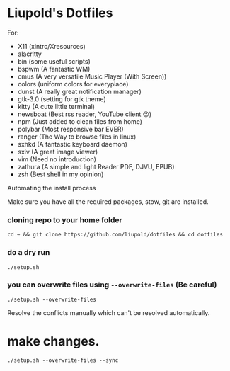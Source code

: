 # Liupold's Dotfiles

For:
* X11 (xintrc/Xresources)
* alacritty
* bin (some useful scripts)
* bspwm (A fantastic WM)
* cmus (A very versatile Music Player (With Screen))
* colors (uniform colors for everyplace)
* dunst (A really great notification manager)
* gtk-3.0 (setting for gtk theme)
* kitty (A cute little terminal)
* newsboat (Best rss reader, YouTube client 😉)
* npm (Just added to clean files from home)
* polybar (Most responsive bar EVER)
* ranger (The Way to browse files in linux)
* sxhkd (A fantastic keyboard daemon)
* sxiv (A great image viewer)
* vim (Need no introduction)
* zathura (A simple and light Reader PDF, DJVU, EPUB)
* zsh (Best shell in my opinion)


Automating the install process

Make sure you have all the required packages, stow, git are installed.

### cloning repo to your home folder

```consol
cd ~ && git clone https://github.com/liupold/dotfiles && cd dotfiles
```

### do a dry run

```consol
./setup.sh
```
### you can overwrite files using `--overwrite-files` (Be careful)

```consol
./setup.sh --overwrite-files
```

Resolve the conflicts manually which can't be resolved automatically.

# make changes.
```consol
./setup.sh --overwrite-files --sync
```
